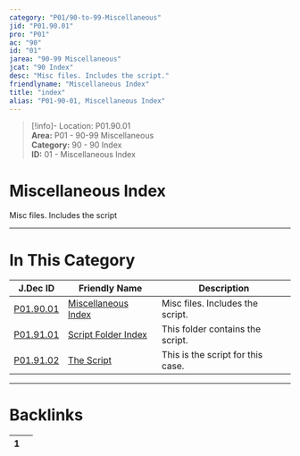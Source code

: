 ```yaml
---  
category: "P01/90-to-99-Miscellaneous"  
jid: "P01.90.01"  
pro: "P01"  
ac: "90"  
id: "01"  
jarea: "90-99 Miscellaneous"  
jcat: "90 Index"  
desc: "Misc files. Includes the script."  
friendlyname: "Miscellaneous Index"  
title: "index"  
alias: "P01-90-01, Miscellaneous Index"  
---  
```

>[!info]- Location: P01.90.01  
>**Area:** P01 - 90-99 Miscellaneous  
>**Category:** 90 - 90 Index  
>**ID:** 01 - Miscellaneous Index  
  
# Miscellaneous Index  
  
Misc files. Includes the script  
  
  
  
---  
# In This Category  
  
| J.Dec ID                                                                            | Friendly Name                                                                         | Description                       |  
| ----------------------------------------------------------------------------------- | ------------------------------------------------------------------------------------- | --------------------------------- |  
| [P01.90.01](index.md)                   | [Miscellaneous Index](index.md)           | Misc files. Includes the script.  |  
| [P01.91.01](./91-Script/index.md)         | [Script Folder Index](./91-Script/index.md) | This folder contains the script.  |  
| [P01.91.02](./91-Script/92-The-Script.md) | [The Script](./91-Script/92-The-Script.md)  | This is the script for this case. |  
  
  
---  
# Backlinks  
<div><table class="dataview table-view-table"><thead class="table-view-thead"><tr class="table-view-tr-header"><th class="table-view-th"><span></span><span class="dataview small-text">1</span></th><th class="table-view-th"><span></span></th></tr></thead><tbody class="table-view-tbody"></tbody></table></div>